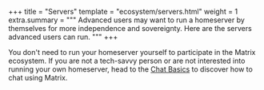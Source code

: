 +++
title = "Servers"
template = "ecosystem/servers.html"
weight = 1
extra.summary = """
Advanced users may want to run a homeserver by themselves for more independence
and sovereignty. Here are the servers advanced users can run.
"""
+++

You don't need to run your homeserver yourself to participate in the Matrix
ecosystem. If you are not a tech-savvy person or are not interested into running
your own homeserver, head to the [Chat Basics](/docs/chat_basics/) to discover
how to chat using Matrix.

